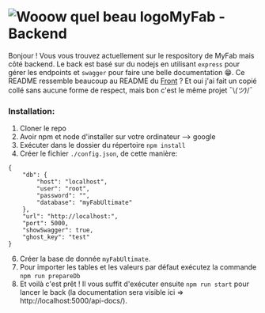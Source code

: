 # ![Wooow quel beau logo](https://www.fablabs.io/media/W1siZiIsIjIwMTcvMTAvMjUvMTMvNDgvMjQvZTQzZDgxMGUtM2ZiMy00MjZjLTlhNzYtOGFlYzg1ZWY1OGNjL0xPR08gREVWSU5DSSBGQUJMQUIucG5nIl0sWyJwIiwidGh1bWIiLCIzMDB4MzAwIl1d/LOGO%20DEVINCI%20FABLAB.png?sha=9ae18eebf0e6ea56)MyFab - Backend
Bonjour ! Vous vous trouvez actuellement sur le respository de MyFab mais côté backend. Le back est basé sur du nodejs en utilisant `express` pour gérer les endpoints et `swagger` pour faire une belle documentation 😁. Ce README ressemble beaucoup au README du [Front](https://github.com/MathieuSchl/MyFabUltimate_Front) ? Et oui j'ai fait un copié collé sans aucune forme de respect, mais bon c'est le même projet ¯\\_(ツ)_/¯

### Installation:
 1. Cloner le repo
 2. Avoir npm et node d'installer sur votre ordinateur --> google
 3. Exécuter dans le dossier du répertoire `npm install`
 4. Créer le fichier `./config.json`, de cette manière:
```
{
    "db": {
        "host": "localhost",
        "user": "root",
        "password": "",
        "database": "myFabUltimate"
    },
    "url": "http://localhost:",
    "port": 5000,
    "showSwagger": true,
    "ghost_key": "test"
}
```
 6. Créer la base de donnée `myFabUltimate`.
 7. Pour importer les tables et les valeurs par défaut exécutez la commande `npm run prepareDb`
 8. Et voilà c'est prêt ! Il vous suffit d'exécuter ensuite `npm run start` pour lancer le back (la documentation sera visible ici => http://localhost:5000/api-docs/).
 


